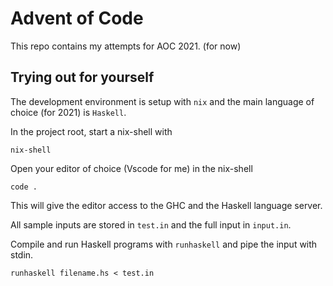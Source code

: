 # Advent of Code

This repo contains my attempts for AOC 2021. (for now)

## Trying out for yourself

The development environment is setup with `nix` and the main language of choice (for 2021) is `Haskell`.

In the project root, start a nix-shell with 

```
nix-shell
```

Open your editor of choice (Vscode for me) in the nix-shell

```
code .
```
This will give the editor access to the GHC and the Haskell language server.

All sample inputs are stored in `test.in` and the full input in `input.in`.

Compile and run Haskell programs with `runhaskell` and pipe the input with stdin.

```
runhaskell filename.hs < test.in
```
